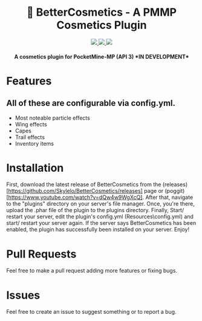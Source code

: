 <h1 align="center"> 🌹 BetterCosmetics - A PMMP Cosmetics Plugin </h1> 
<div align = "center"> 
  <a href="https://github.com/Skylelo/BetterCosmetics/blob/main/LICENSE"><img src="https://img.shields.io/badge/license-license-orange"/> </a>
  <a href="https://github.com/Skylelo/BetterCosmetics/releases"><img src="https://img.shields.io/badge/download-plugin-blue"/> </a>
  <a href="https://www.youtube.com/watch?v=dQw4w9WgXcQ"><img src="https://img.shields.io/badge/view%20on-poggit-green"/> </a>
</div> 

<h4 align="center">A cosmetics plugin for PocketMine-MP (API 3) *IN DEVELOPMENT*</h4>

# Features
## All of these are configurable via config.yml.
- Most noteable particle effects
- Wing effects
- Capes
- Trail effects
- Inventory items

# Installation 
First, download the latest release of BetterCosmetics from the (releases)[https://github.com/Skylelo/BetterCosmetics/releases] page or (poggit)[https://www.youtube.com/watch?v=dQw4w9WgXcQ]. After that, navigate to the "plugins" directory on your server's file manager. Once, you're there, upload the .phar file of the plugin to the plugins directory.
Finally, Start/ restart your server, edit the plugin's config.yml (Resources\config.yml) and start/ restart your server again. If the server says BetterCosmetics has been enabled, the plugin has successfully been installed on your server. Enjoy!

# Pull Requests
Feel free to make a pull request adding more features or fixing bugs.

# Issues
Feel free to create an issue to suggest something or to report a bug.
